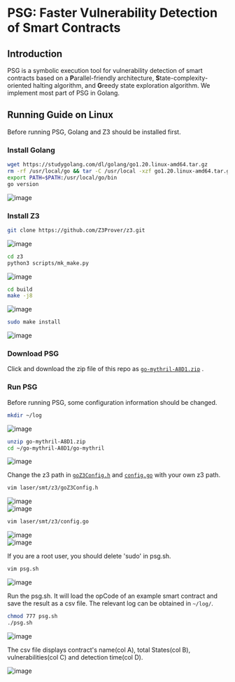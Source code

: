 # PSG: Faster Vulnerability Detection of Smart Contracts
## Introduction
PSG is a symbolic execution tool for vulnerability detection of smart contracts based on a **P**arallel-friendly architecture, **S**tate-complexity-oriented halting algorithm, and **G**reedy state exploration algorithm.
We implement most part of PSG in Golang.
## Running Guide on Linux
Before running PSG, Golang and Z3 should be installed first.  
### Install Golang
```bash
wget https://studygolang.com/dl/golang/go1.20.linux-amd64.tar.gz
rm -rf /usr/local/go && tar -C /usr/local -xzf go1.20.linux-amd64.tar.gz
export PATH=$PATH:/usr/local/go/bin
go version
```
![image](./png/1_installGolang.png)
### Install Z3
```bash
git clone https://github.com/Z3Prover/z3.git
```
![image](./png/2_installZ3.png)
```bash
cd z3
python3 scripts/mk_make.py
```
![image](./png/3_installZ3.png)
```bash
cd build
make -j8
```
![image](./png/4_installZ3.png)
```bash
sudo make install
```
![image](./png/5_installZ3.png)

### Download PSG
Click and download the zip file of this repo as [``go-mythril-A8D1.zip``](go-mythril-A8D1.zip) .  

### Run PSG
Before running PSG, some configuration information should be changed.
```bash
mkdir ~/log
```
![image](./png/6_pdd.png)
```bash
unzip go-mythril-A8D1.zip
cd ~/go-mythril-A8D1/go-mythril
```
![image](./png/7_pdd.png)  

Change the z3 path in [``goZ3Config.h``](laser/smt/z3/goZ3Config.h) and [``config.go``](laser/smt/z3/config.go) with your own z3 path.
```bash
vim laser/smt/z3/goZ3Config.h
```
![image](./png/8_pdd.png)  
![image](./png/9_pdd.png)
```bash
vim laser/smt/z3/config.go
```
![image](./png/10_pdd.png)  
![image](./png/11_pdd.png)  

If you are a root user, you should delete 'sudo' in psg.sh.
```bash
vim psg.sh
```
![image](./png/12_pdd.png)  

Run the psg.sh. It will load the opCode of an example smart contract and save the result as a csv file. The relevant log can be obtained in `~/log/`.
```bash
chmod 777 psg.sh
./psg.sh
```
![image](./png/13_pdd.png)  

The csv file displays contract's name(col A), total States(col B), vulnerabilities(col C) and detection time(col D).  

![image](./png/14_result.png) 


